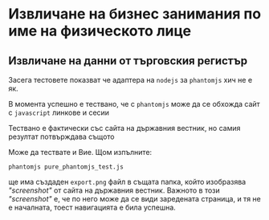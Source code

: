 # Извличане на бизнес занимания по име на физическото лице
## Извличане на данни от търговския регистър
Засега тестовете показват че адаптера на `nodejs` за `phantomjs` хич не е як.

В момента успешно е тествано, че с `phantomjs` може да се обхожда сайт с `javascript` линкове и сесии

Тествано е фактически със сайта на държавния вестник, но самия резултат потвърждава същото

Може да тествате и Вие. Щом изпълните:
```
phantomjs pure_phantomjs_test.js
```

ще има създаден `export.png` файл в същата папка, който изобразява *"screenshot"* от сайта на държавния вестник. Важното в този *"screenshot"* е, че по него може да се види заредената страница, и тя не е началната, тоест навигацията е била успешна.